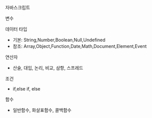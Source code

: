 자바스크립트

변수

데이터 타입

- 기본: String,Number,Boolean,Null,Undefined
- 참조: Array,Object,Function,Date,Math,Document,Element,Event

연산자

- 산술, 대입, 논리, 비교, 삼항, 스프레드

조건

- if,else if, else

함수

- 일반함수, 화살표함수, 콜백함수
